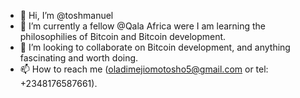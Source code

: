 - 👋 Hi, I’m @toshmanuel
- 🌱 I’m currently a fellow @Qala Africa were I am learning the philosophilies of Bitcoin and Bitcoin development.
- 💞️ I’m looking to collaborate on Bitcoin development, and anything fascinating and worth doing.
- 📫 How to reach me (oladimejiomotosho5@gmail.com or tel: +2348176587661).

<!---
toshmanuel/toshmanuel is a ✨ special ✨ repository because its `README.md` (this file) appears on your GitHub profile.
You can click the Preview link to take a look at your changes.
--->
